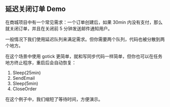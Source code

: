 ## 延迟关闭订单 Demo

在商城项目中有一个常见需求：一个订单创建后，如果 30min 内没有支付，那么就关闭订单，并且在关闭前 5 分钟发送邮件通知用户。

一般情况下我们使用延迟队列来满足需求。但你需要两个队列，代码也被分散到两个地方。

在这个场景中使用 gotick 更简单，就和写同步代码一样简单，但你也可以在任务地方终止程序，重启后会自动恢复：

1. Sleep(25min)
2. SendEmail
3. Sleep(5min)
4. CloseOrder

在这个例子中，我们缩短了等待时间，方便演示。
